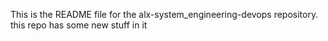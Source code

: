 This is the README file for the alx-system_engineering-devops repository.
this repo has  some new stuff in it

